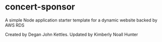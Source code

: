 
# concert-sponsor
A simple Node application starter template for a dynamic website backed by AWS RDS


Created by Degan John Kettles.
Updated by Kimberly Noall Hunter

